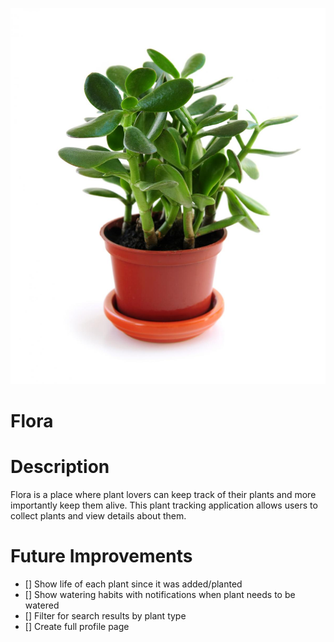 ![](public/jade-planting-growing.jpg)

# Flora

# Description

Flora is a place where plant lovers can keep track of their plants and more importantly keep them alive. This plant tracking application allows users to collect plants and view details about them.

# Future Improvements

- [] Show life of each plant since it was added/planted
- [] Show watering habits with notifications when plant needs to be watered
- [] Filter for search results by plant type
- [] Create full profile page
